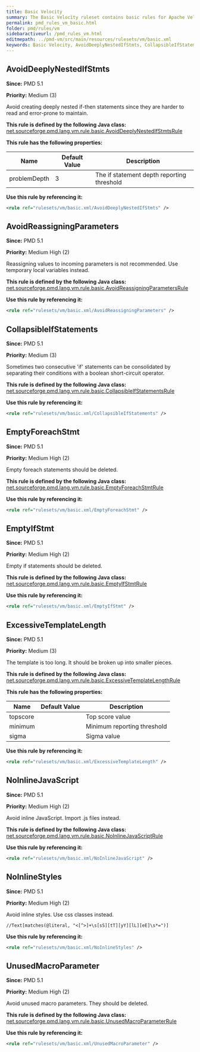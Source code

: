 ```yaml
---
title: Basic Velocity
summary: The Basic Velocity ruleset contains basic rules for Apache Velocity pages.
permalink: pmd_rules_vm_basic.html
folder: pmd/rules/vm
sidebaractiveurl: /pmd_rules_vm.html
editmepath: ../pmd-vm/src/main/resources/rulesets/vm/basic.xml
keywords: Basic Velocity, AvoidDeeplyNestedIfStmts, CollapsibleIfStatements, ExcessiveTemplateLength, AvoidReassigningParameters, EmptyIfStmt, EmptyForeachStmt, UnusedMacroParameter, NoInlineJavaScript, NoInlineStyles
---
```

## AvoidDeeplyNestedIfStmts

**Since:** PMD 5.1

**Priority:** Medium (3)

Avoid creating deeply nested if-then statements since they are harder to read and error-prone to maintain.

**This rule is defined by the following Java class:** [net.sourceforge.pmd.lang.vm.rule.basic.AvoidDeeplyNestedIfStmtsRule](https://github.com/pmd/pmd/blob/master/pmd-vm/src/main/java/net/sourceforge/pmd/lang/vm/rule/basic/AvoidDeeplyNestedIfStmtsRule.java)

**This rule has the following properties:**

|Name|Default Value|Description|
|----|-------------|-----------|
|problemDepth|3|The if statement depth reporting threshold|

**Use this rule by referencing it:**
``` xml
<rule ref="rulesets/vm/basic.xml/AvoidDeeplyNestedIfStmts" />
```

## AvoidReassigningParameters

**Since:** PMD 5.1

**Priority:** Medium High (2)

Reassigning values to incoming parameters is not recommended.  Use temporary local variables instead.

**This rule is defined by the following Java class:** [net.sourceforge.pmd.lang.vm.rule.basic.AvoidReassigningParametersRule](https://github.com/pmd/pmd/blob/master/pmd-vm/src/main/java/net/sourceforge/pmd/lang/vm/rule/basic/AvoidReassigningParametersRule.java)

**Use this rule by referencing it:**
``` xml
<rule ref="rulesets/vm/basic.xml/AvoidReassigningParameters" />
```

## CollapsibleIfStatements

**Since:** PMD 5.1

**Priority:** Medium (3)

Sometimes two consecutive 'if' statements can be consolidated by separating their conditions with a boolean short-circuit operator.

**This rule is defined by the following Java class:** [net.sourceforge.pmd.lang.vm.rule.basic.CollapsibleIfStatementsRule](https://github.com/pmd/pmd/blob/master/pmd-vm/src/main/java/net/sourceforge/pmd/lang/vm/rule/basic/CollapsibleIfStatementsRule.java)

**Use this rule by referencing it:**
``` xml
<rule ref="rulesets/vm/basic.xml/CollapsibleIfStatements" />
```

## EmptyForeachStmt

**Since:** PMD 5.1

**Priority:** Medium High (2)

Empty foreach statements should be deleted.

**This rule is defined by the following Java class:** [net.sourceforge.pmd.lang.vm.rule.basic.EmptyForeachStmtRule](https://github.com/pmd/pmd/blob/master/pmd-vm/src/main/java/net/sourceforge/pmd/lang/vm/rule/basic/EmptyForeachStmtRule.java)

**Use this rule by referencing it:**
``` xml
<rule ref="rulesets/vm/basic.xml/EmptyForeachStmt" />
```

## EmptyIfStmt

**Since:** PMD 5.1

**Priority:** Medium High (2)

Empty if statements should be deleted.

**This rule is defined by the following Java class:** [net.sourceforge.pmd.lang.vm.rule.basic.EmptyIfStmtRule](https://github.com/pmd/pmd/blob/master/pmd-vm/src/main/java/net/sourceforge/pmd/lang/vm/rule/basic/EmptyIfStmtRule.java)

**Use this rule by referencing it:**
``` xml
<rule ref="rulesets/vm/basic.xml/EmptyIfStmt" />
```

## ExcessiveTemplateLength

**Since:** PMD 5.1

**Priority:** Medium (3)

The template is too long. It should be broken up into smaller pieces.

**This rule is defined by the following Java class:** [net.sourceforge.pmd.lang.vm.rule.basic.ExcessiveTemplateLengthRule](https://github.com/pmd/pmd/blob/master/pmd-vm/src/main/java/net/sourceforge/pmd/lang/vm/rule/basic/ExcessiveTemplateLengthRule.java)

**This rule has the following properties:**

|Name|Default Value|Description|
|----|-------------|-----------|
|topscore||Top score value|
|minimum||Minimum reporting threshold|
|sigma||Sigma value|

**Use this rule by referencing it:**
``` xml
<rule ref="rulesets/vm/basic.xml/ExcessiveTemplateLength" />
```

## NoInlineJavaScript

**Since:** PMD 5.1

**Priority:** Medium High (2)

Avoid inline JavaScript. Import .js files instead.

**This rule is defined by the following Java class:** [net.sourceforge.pmd.lang.vm.rule.basic.NoInlineJavaScriptRule](https://github.com/pmd/pmd/blob/master/pmd-vm/src/main/java/net/sourceforge/pmd/lang/vm/rule/basic/NoInlineJavaScriptRule.java)

**Use this rule by referencing it:**
``` xml
<rule ref="rulesets/vm/basic.xml/NoInlineJavaScript" />
```

## NoInlineStyles

**Since:** PMD 5.1

**Priority:** Medium High (2)

Avoid inline styles. Use css classes instead.

```
//Text[matches(@literal, "<[^>]+\s[sS][tT][yY][lL][eE]\s*=")]
```

**Use this rule by referencing it:**
``` xml
<rule ref="rulesets/vm/basic.xml/NoInlineStyles" />
```

## UnusedMacroParameter

**Since:** PMD 5.1

**Priority:** Medium High (2)

Avoid unused macro parameters. They should be deleted.

**This rule is defined by the following Java class:** [net.sourceforge.pmd.lang.vm.rule.basic.UnusedMacroParameterRule](https://github.com/pmd/pmd/blob/master/pmd-vm/src/main/java/net/sourceforge/pmd/lang/vm/rule/basic/UnusedMacroParameterRule.java)

**Use this rule by referencing it:**
``` xml
<rule ref="rulesets/vm/basic.xml/UnusedMacroParameter" />
```

